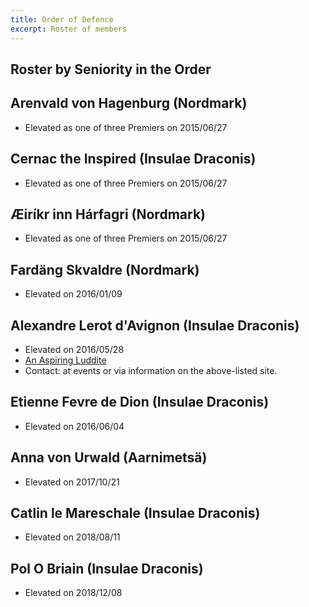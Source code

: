 ```yaml
---
title: Order of Defence
excerpt: Roster of members
---
```


## Roster by Seniority in the Order


## Arenvald von Hagenburg (Nordmark)
* Elevated as one of three Premiers on 2015/06/27


## Cernac the Inspired (Insulae Draconis)
* Elevated as one of three Premiers on 2015/06/27

## Æiríkr inn Hárfagri (Nordmark)
* Elevated as one of three Premiers on 2015/06/27

## Fardäng Skvaldre (Nordmark)
* Elevated on 2016/01/09

## Alexandre Lerot d'Avignon  (Insulae Draconis)
* Elevated on 2016/05/28
* <a href="http://www.aspiringluddite.com/">An Aspiring Luddite</a>
* Contact: at events or via information on the above-listed site.

## Etienne Fevre de Dion (Insulae Draconis)
* Elevated on 2016/06/04

## Anna von Urwald (Aarnimetsä)
* Elevated on 2017/10/21

## Catlin le Mareschale (Insulae Draconis)
* Elevated on 2018/08/11

## Pol O Briain (Insulae Draconis)
* Elevated on 2018/12/08